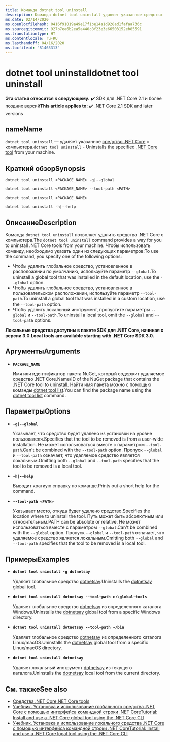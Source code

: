 ```yaml
---
title: Команда dotnet tool uninstall
description: Команда dotnet tool uninstall удаляет указанное средство .NET Core с компьютера.
ms.date: 02/14/2020
ms.openlocfilehash: 0416f91019a49e17f1be14a1d928ad1fafaa736c
ms.sourcegitcommit: 927b7ea6b2ea5a440c8f23e3e66503152eb85591
ms.translationtype: HT
ms.contentlocale: ru-RU
ms.lasthandoff: 04/16/2020
ms.locfileid: "81463313"
---
```

# <a name="dotnet-tool-uninstall"></a><span data-ttu-id="00bfa-103">dotnet tool uninstall</span><span class="sxs-lookup"><span data-stu-id="00bfa-103">dotnet tool uninstall</span></span>

<span data-ttu-id="00bfa-104">**Эта статья относится к следующему.** ✔️ SDK для .NET Core 2.1 и более поздних версий</span><span class="sxs-lookup"><span data-stu-id="00bfa-104">**This article applies to:** ✔️ .NET Core 2.1 SDK and later versions</span></span>

## <a name="name"></a><span data-ttu-id="00bfa-105">name</span><span class="sxs-lookup"><span data-stu-id="00bfa-105">Name</span></span>

<span data-ttu-id="00bfa-106">`dotnet tool uninstall` — удаляет указанное [средство .NET Core](global-tools.md) с компьютера.</span><span class="sxs-lookup"><span data-stu-id="00bfa-106">`dotnet tool uninstall` - Uninstalls the specified [.NET Core tool](global-tools.md) from your machine.</span></span>

## <a name="synopsis"></a><span data-ttu-id="00bfa-107">Краткий обзор</span><span class="sxs-lookup"><span data-stu-id="00bfa-107">Synopsis</span></span>

```dotnetcli
dotnet tool uninstall <PACKAGE_NAME> -g|--global

dotnet tool uninstall <PACKAGE_NAME> --tool-path <PATH>

dotnet tool uninstall <PACKAGE_NAME>

dotnet tool uninstall -h|--help
```

## <a name="description"></a><span data-ttu-id="00bfa-108">Описание</span><span class="sxs-lookup"><span data-stu-id="00bfa-108">Description</span></span>

<span data-ttu-id="00bfa-109">Команда `dotnet tool uninstall` позволяет удалить средства .NET Core с компьютера.</span><span class="sxs-lookup"><span data-stu-id="00bfa-109">The `dotnet tool uninstall` command provides a way for you to uninstall .NET Core tools from your machine.</span></span> <span data-ttu-id="00bfa-110">Чтобы использовать команду, необходимо указать один из следующих параметров:</span><span class="sxs-lookup"><span data-stu-id="00bfa-110">To use the command, you specify one of the following options:</span></span>

* <span data-ttu-id="00bfa-111">Чтобы удалить глобальное средство, установленное в расположении по умолчанию, используйте параметр `--global`.</span><span class="sxs-lookup"><span data-stu-id="00bfa-111">To uninstall a global tool that was installed in the default location, use the `--global` option.</span></span>
* <span data-ttu-id="00bfa-112">Чтобы удалить глобальное средство, установленное в пользовательском расположении, используйте параметр `--tool-path`.</span><span class="sxs-lookup"><span data-stu-id="00bfa-112">To uninstall a global tool that was installed in a custom location,  use the `--tool-path` option.</span></span>
* <span data-ttu-id="00bfa-113">Чтобы удалить локальный инструмент, пропустите параметры `--global` и `--tool-path`.</span><span class="sxs-lookup"><span data-stu-id="00bfa-113">To uninstall a local tool, omit the `--global` and `--tool-path` options.</span></span>

<span data-ttu-id="00bfa-114">**Локальные средства доступны в пакете SDK для .NET Core, начиная с версии 3.0.**</span><span class="sxs-lookup"><span data-stu-id="00bfa-114">**Local tools are available starting with .NET Core SDK 3.0.**</span></span>

## <a name="arguments"></a><span data-ttu-id="00bfa-115">Аргументы</span><span class="sxs-lookup"><span data-stu-id="00bfa-115">Arguments</span></span>

- **`PACKAGE_NAME`**

  <span data-ttu-id="00bfa-116">Имя или идентификатор пакета NuGet, который содержит удаляемое средство .NET Core.</span><span class="sxs-lookup"><span data-stu-id="00bfa-116">Name/ID of the NuGet package that contains the .NET Core tool to uninstall.</span></span> <span data-ttu-id="00bfa-117">Найти имя пакета можно с помощью команды [dotnet tool list](dotnet-tool-list.md).</span><span class="sxs-lookup"><span data-stu-id="00bfa-117">You can find the package name using the [dotnet tool list](dotnet-tool-list.md) command.</span></span>

## <a name="options"></a><span data-ttu-id="00bfa-118">Параметры</span><span class="sxs-lookup"><span data-stu-id="00bfa-118">Options</span></span>

- **`-g|--global`**

  <span data-ttu-id="00bfa-119">Указывает, что средство будет удалено из установки на уровне пользователя.</span><span class="sxs-lookup"><span data-stu-id="00bfa-119">Specifies that the tool to be removed is from a user-wide installation.</span></span> <span data-ttu-id="00bfa-120">Не может использоваться вместе с параметром `--tool-path`.</span><span class="sxs-lookup"><span data-stu-id="00bfa-120">Can't be combined with the `--tool-path` option.</span></span> <span data-ttu-id="00bfa-121">Пропуск `--global` и `--tool-path` означает, что удаляемое средство является локальным.</span><span class="sxs-lookup"><span data-stu-id="00bfa-121">Omitting both `--global` and `--tool-path` specifies that the tool to be removed is a local tool.</span></span>

- **`-h|--help`**

  <span data-ttu-id="00bfa-122">Выводит краткую справку по команде.</span><span class="sxs-lookup"><span data-stu-id="00bfa-122">Prints out a short help for the command.</span></span>

- **`--tool-path <PATH>`**

  <span data-ttu-id="00bfa-123">Указывает место, откуда будет удалено средство.</span><span class="sxs-lookup"><span data-stu-id="00bfa-123">Specifies the location where to uninstall the tool.</span></span> <span data-ttu-id="00bfa-124">Путь может быть абсолютным или относительным.</span><span class="sxs-lookup"><span data-stu-id="00bfa-124">PATH can be absolute or relative.</span></span> <span data-ttu-id="00bfa-125">Не может использоваться вместе с параметром `--global`.</span><span class="sxs-lookup"><span data-stu-id="00bfa-125">Can't be combined with the `--global` option.</span></span> <span data-ttu-id="00bfa-126">Пропуск `--global` и `--tool-path` означает, что удаляемое средство является локальным.</span><span class="sxs-lookup"><span data-stu-id="00bfa-126">Omitting both `--global` and `--tool-path` specifies that the tool to be removed is a local tool.</span></span>

## <a name="examples"></a><span data-ttu-id="00bfa-127">Примеры</span><span class="sxs-lookup"><span data-stu-id="00bfa-127">Examples</span></span>

- **`dotnet tool uninstall -g dotnetsay`**

  <span data-ttu-id="00bfa-128">Удаляет глобальное средство [dotnetsay](https://www.nuget.org/packages/dotnetsay/).</span><span class="sxs-lookup"><span data-stu-id="00bfa-128">Uninstalls the [dotnetsay](https://www.nuget.org/packages/dotnetsay/) global tool.</span></span>

- **`dotnet tool uninstall dotnetsay --tool-path c:\global-tools`**

  <span data-ttu-id="00bfa-129">Удаляет глобальное средство [dotnetsay](https://www.nuget.org/packages/dotnetsay/) из определенного каталога Windows.</span><span class="sxs-lookup"><span data-stu-id="00bfa-129">Uninstalls the [dotnetsay](https://www.nuget.org/packages/dotnetsay/) global tool from a specific Windows directory.</span></span>

- **`dotnet tool uninstall dotnetsay --tool-path ~/bin`**

  <span data-ttu-id="00bfa-130">Удаляет глобальное средство [dotnetsay](https://www.nuget.org/packages/dotnetsay/) из определенного каталога Linux/macOS.</span><span class="sxs-lookup"><span data-stu-id="00bfa-130">Uninstalls the [dotnetsay](https://www.nuget.org/packages/dotnetsay/) global tool from a specific Linux/macOS directory.</span></span>

- **`dotnet tool uninstall dotnetsay`**

  <span data-ttu-id="00bfa-131">Удаляет локальный инструмент [dotnetsay](https://www.nuget.org/packages/dotnetsay/) из текущего каталога.</span><span class="sxs-lookup"><span data-stu-id="00bfa-131">Uninstalls the [dotnetsay](https://www.nuget.org/packages/dotnetsay/) local tool from the current directory.</span></span>

## <a name="see-also"></a><span data-ttu-id="00bfa-132">См. также</span><span class="sxs-lookup"><span data-stu-id="00bfa-132">See also</span></span>

- [<span data-ttu-id="00bfa-133">Средства .NET Core</span><span class="sxs-lookup"><span data-stu-id="00bfa-133">.NET Core tools</span></span>](global-tools.md)
- [<span data-ttu-id="00bfa-134">Учебник. Установка и использование глобального средства .NET Core с помощью интерфейса командной строки .NET Core</span><span class="sxs-lookup"><span data-stu-id="00bfa-134">Tutorial: Install and use a .NET Core global tool using the .NET Core CLI</span></span>](global-tools-how-to-use.md)
- [<span data-ttu-id="00bfa-135">Учебник. Установка и использование локального средства .NET Core с помощью интерфейса командной строки .NET Core</span><span class="sxs-lookup"><span data-stu-id="00bfa-135">Tutorial: Install and use a .NET Core local tool using the .NET Core CLI</span></span>](local-tools-how-to-use.md)
